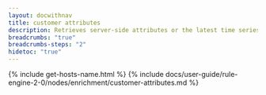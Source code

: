 ```yaml
---
layout: docwithnav
title: customer attributes
description: Retrieves server-side attributes or the latest time series from the message originator's customer and adds them to the message data or metadata.
breadcrumbs: "true"
breadcrumbs-steps: "2"
hidetoc: "true"
---
```


{% include get-hosts-name.html %}
{% include docs/user-guide/rule-engine-2-0/nodes/enrichment/customer-attributes.md %}
